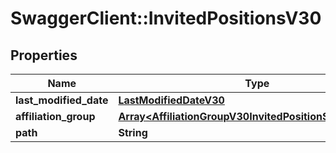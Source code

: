 # SwaggerClient::InvitedPositionsV30

## Properties
Name | Type | Description | Notes
------------ | ------------- | ------------- | -------------
**last_modified_date** | [**LastModifiedDateV30**](LastModifiedDateV30.md) |  | [optional] 
**affiliation_group** | [**Array&lt;AffiliationGroupV30InvitedPositionSummaryV30&gt;**](AffiliationGroupV30InvitedPositionSummaryV30.md) |  | [optional] 
**path** | **String** |  | [optional] 


